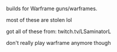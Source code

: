 builds for Warframe guns/warframes.

most of these are stolen lol

got all of these from: twitch.tv/LSaminatorL

don't really play warframe anymore though
